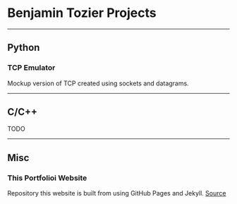 # Benjamin Tozier Projects

---

## Python

### TCP Emulator

Mockup version of TCP created using sockets and datagrams.

---

## C/C++

TODO

---

## Misc

### This Portfolioi Website

Repository this website is built from using GitHub Pages and Jekyll.
[Source](https://github.com/ToastProgrammer/ToastProgrammer.github.io)
